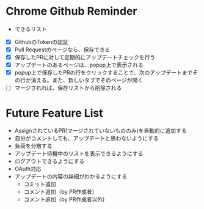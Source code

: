 # Chrome Github Reminder
- できるリスト

- [x] GithubのTokenの認証
- [x] Pull Requestのページなら、保存できる
- [x] 保存したPRに対して定期的にアップデートチェックを行う
- [x] アップデートのあるページは、popup上で表示される
- [x] popup上で保存したPRの行をクリックすることで、次のアップデートまでその行が消える。また、新しいタブでそのページが開く
- [ ] マージされれば、保存リストから削除される

# Future Feature List
- AssignされているPR(マージされていないもののみ)を自動的に追加する
- 自分がコメントしても、アップデートと思わないようにする
- 負荷を分散する
- アップデート待機中のリストを表示できるようにする
- ログアウトできるようにする
- OAuth対応
- アップデートの内容の詳細がわかるようにする
   - コミット追加
   - コメント追加（by PR作成者）
   - コメント追加（by PR作成者以外)
